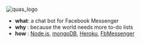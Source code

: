 ![quas_logo](https://github.com/thawsitt/quas/blob/master/data/quas_logo.png)

- **what**: a chat bot for Facebook Messenger
- **why** : because the world needs more to-do lists
- **how** : [Node.js](https://nodejs.org/en/), 
        [mongoDB](https://www.mongodb.com/), 
        [Heroku](https://www.heroku.com/home), 
        [FbMessenger](https://developers.facebook.com/docs/messenger-platform)
